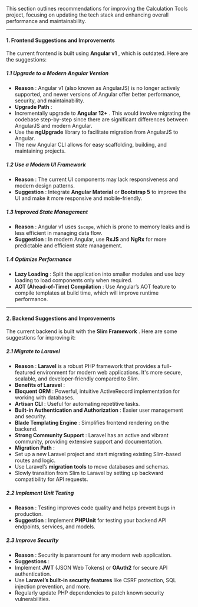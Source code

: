 This section outlines recommendations for improving the Calculation Tools project, focusing on updating the tech stack and enhancing overall performance and maintainability.

---

#### **1. Frontend Suggestions and Improvements**

The current frontend is built using  **Angular v1** , which is outdated. Here are the suggestions:

##### **1.1 Upgrade to a Modern Angular Version**

* **Reason** : Angular v1 (also known as AngularJS) is no longer actively supported, and newer versions of Angular offer better performance, security, and maintainability.
* **Upgrade Path** :
* Incrementally upgrade to  **Angular 12+** . This would involve migrating the codebase step-by-step since there are significant differences between AngularJS and modern Angular.
* Use the **ngUpgrade** library to facilitate migration from AngularJS to Angular.
* The new Angular CLI allows for easy scaffolding, building, and maintaining projects.

##### **1.2 Use a Modern UI Framework**

* **Reason** : The current UI components may lack responsiveness and modern design patterns.
* **Suggestion** : Integrate **Angular Material** or **Bootstrap 5** to improve the UI and make it more responsive and mobile-friendly.

##### **1.3 Improved State Management**

* **Reason** : Angular v1 uses `$scope`, which is prone to memory leaks and is less efficient in managing data flow.
* **Suggestion** : In modern Angular, use **RxJS** and **NgRx** for more predictable and efficient state management.

##### **1.4 Optimize Performance**

* **Lazy Loading** : Split the application into smaller modules and use lazy loading to load components only when required.
* **AOT (Ahead-of-Time) Compilation** : Use Angular’s AOT feature to compile templates at build time, which will improve runtime performance.

---

#### **2. Backend Suggestions and Improvements**

The current backend is built with the  **Slim Framework** . Here are some suggestions for improving it:

##### **2.1 Migrate to Laravel**

* **Reason** : **Laravel** is a robust PHP framework that provides a full-featured environment for modern web applications. It's more secure, scalable, and developer-friendly compared to Slim.
* **Benefits of Laravel** :
* **Eloquent ORM** : Powerful, intuitive ActiveRecord implementation for working with databases.
* **Artisan CLI** : Useful for automating repetitive tasks.
* **Built-in Authentication and Authorization** : Easier user management and security.
* **Blade Templating Engine** : Simplifies frontend rendering on the backend.
* **Strong Community Support** : Laravel has an active and vibrant community, providing extensive support and documentation.
* **Migration Path** :
* Set up a new Laravel project and start migrating existing Slim-based routes and logic.
* Use Laravel’s **migration tools** to move databases and schemas.
* Slowly transition from Slim to Laravel by setting up backward compatibility for API requests.


##### **2.2 Implement Unit Testing**

* **Reason** : Testing improves code quality and helps prevent bugs in production.
* **Suggestion** : Implement **PHPUnit** for testing your backend API endpoints, services, and models.

##### **2.3 Improve Security**

* **Reason** : Security is paramount for any modern web application.
* **Suggestions** :
* Implement **JWT** (JSON Web Tokens) or **OAuth2** for secure API authentication.
* Use **Laravel’s built-in security features** like CSRF protection, SQL injection prevention, and more.
* Regularly update PHP dependencies to patch known security vulnerabilities.
